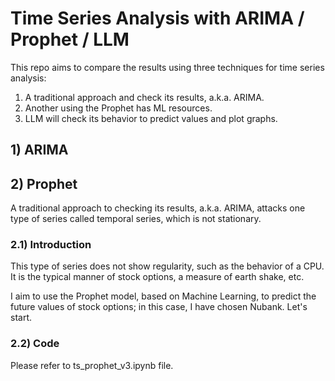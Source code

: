 # Time Series Analysis with ARIMA / Prophet / LLM

This repo aims to compare the results using three techniques for time series analysis:

1) A traditional approach and check its results, a.k.a. ARIMA.
2) Another using the Prophet has ML resources.
3) LLM will check its behavior to predict values and plot graphs.

## 1) ARIMA

## 2) Prophet

A traditional approach to checking its results, a.k.a. ARIMA, attacks one type of series called temporal series, which is not stationary.

### 2.1) Introduction

This type of series does not show regularity, such as the behavior of a CPU. It is the typical manner of stock options, a measure of earth shake, etc.

I aim to use the Prophet model, based on Machine Learning, to predict the future values of stock options; in this case, I have chosen Nubank. Let's start.

### 2.2) Code

Please refer to ts_prophet_v3.ipynb file.
